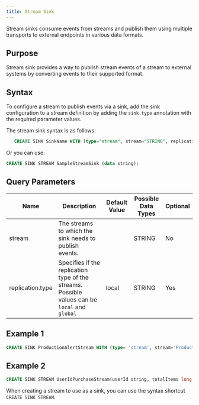 ```yaml
---
title: Stream Sink
---
```


Stream sinks consume events from streams and publish them using multiple transports to external endpoints in various data formats.

## Purpose

Stream sink provides a way to publish stream events of a stream to external systems by converting events to their supported format.

## Syntax

To configure a stream to publish events via a sink, add the sink configuration to a stream definition by adding the `sink.type` annotation with the required parameter values.

The stream sink syntax is as follows:

```sql
   CREATE SINK SinkName WITH (type="stream", stream="STRING", replication.type="STRING", map.type='type') (strings);
```

Or you can use:

```sql
CREATE SINK STREAM SampleStreamSink (data string);
```

## Query Parameters

| Name             | Description         | Default Value | Possible Data Types | Optional |
|------------------|----------------------------------|---------------|---------------------|----------|
| stream      | The streams to which the sink needs to publish events.|     | STRING        | No                  |
| replication.type | Specifies if the replication type of the streams. Possible values can be `local` and `global`      | local         | STRING         | Yes      |

## Example 1

```sql
CREATE SINK ProductionAlertStream WITH (type= 'stream', stream='ProductionAlertStream', map.type='json') (name string, amount double);
```

## Example 2

```sql
CREATE SINK STREAM UserIdPurchaseStream(userId string, totalItems long, totalPrice double);
```

When creating a stream to use as a sink, you can use the syntax shortcut `CREATE SINK STREAM`.
